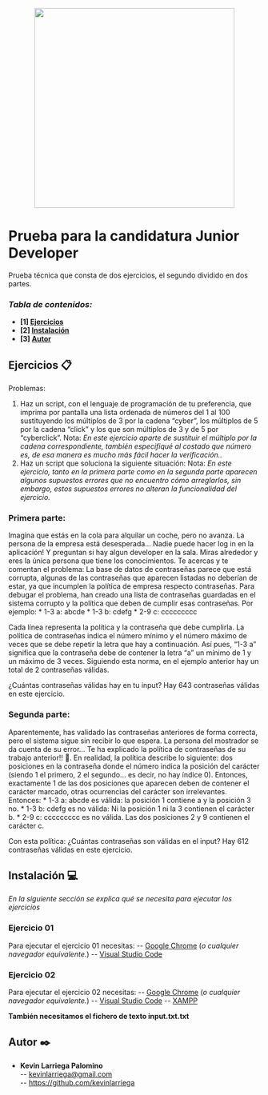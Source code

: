 <p align="center">
<img src="https://www.cyberclick.net/hubfs/2017-webiste/logo.svg" width="400">
</p>

# Prueba para la candidatura Junior Developer

Prueba técnica que consta de dos ejercicios, el segundo dividido en dos partes.

### _Tabla de contenidos:_
* **[1]  [Ejercicios](#ejercicios-)**
* **[2]  [Instalación](#estructura-del-proyecto-)**
* **[3]  [Autor](#autor-)**

## Ejercicios 📋

Problemas:
1. Haz un script, con el lenguaje de programación de tu preferencia, que imprima por pantalla una lista ordenada de números del 1 al 100 sustituyendo los múltiplos de 3 por la cadena “cyber”, los múltiplos de 5 por la cadena “click” y los que son múltiplos de 3 y de 5 por “cyberclick”.
Nota: _En este ejercicio aparte de sustituir el múltiplo por la cadena correspondiente, también especifiqué al costado que número es, de esa manera es mucho más fácil hacer la verificación.._ 
2. Haz un script que soluciona la siguiente situación:
Nota: _En este ejercicio, tanto en la primera parte como en la segunda parte aparecen algunos supuestos errores que no encuentro cómo arreglarlos, sin embargo, estos supuestos errores no alteran la funcionalidad del ejercicio._ 
### Primera parte:
Imagina que estás en la cola para alquilar un coche, pero no avanza. La persona de la empresa está desesperada… Nadie puede hacer log in en la
aplicación! Y preguntan si hay algun developer en la sala. Miras alrededor y eres la única persona que tiene los conocimientos. Te acercas y te comentan el problema:
La base de datos de contraseñas parece que está corrupta, algunas de las
contraseñas que aparecen listadas no deberían de estar, ya que incumplen la política de empresa respecto contraseñas.
Para debugar el problema, han creado una lista de contraseñas guardadas en el
sistema corrupto y la política que deben de cumplir esas contraseñas.
Por ejemplo:
    * 1-3 a: abcde
    * 1-3 b: cdefg
    * 2-9 c: ccccccccc

Cada línea representa la política y la contraseña que debe cumplirla. La política de contraseñas indica el número mínimo y el número máximo de veces que se debe repetir la letra que hay a continuación. Así pues, “1-3 a” significa que la contraseña debe de contener la letra “a” un mínimo de 1 y un máximo de 3 veces. Siguiendo esta norma, en el ejemplo anterior hay un total de 2 contraseñas válidas.

¿Cuántas contraseñas válidas hay en tu input?
Hay 643 contraseñas válidas en este ejercicio.

### Segunda parte:
Aparentemente, has validado las contraseñas anteriores de forma correcta, pero el sistema sigue sin recibir lo que espera. La persona del mostrador se da cuenta de su error… Te ha explicado la política de contraseñas de su trabajo anterior!! 🙈.
En realidad, la política describe lo siguiente: dos posiciones en la contraseña donde el número indica la posición del carácter (siendo 1 el primero, 2 el segundo… es decir, no hay índice 0). Entonces, exactamente 1 de las dos posiciones que aparecen deben de contener el carácter marcado, otras ocurrencias del carácter son irrelevantes.
Entonces:
    * 1-3 a: abcde es válida: la posición 1 contiene a y la posición 3 no.
    * 1-3 b: cdefg es no válida: Ni la posición 1 ni la 3 contienen el carácter b.
    * 2-9 c: ccccccccc es no válida. Las dos posiciones 2 y 9 contienen el carácter c.

Con esta política: ¿Cuántas contraseñas son válidas en el input?
Hay 612 contraseñas válidas en este ejercicio.


## Instalación 💻

_En la siguiente sección se explica qué se necesita para ejecutar los ejercicios_   

### Ejercicio 01
Para ejecutar el ejercicio 01 necesitas:
-- [Google Chrome](https://www.google.com/intl/es_es/chrome/) (_o cualquier navegador equivalente._)
-- [Visual Studio Code](https://code.visualstudio.com/)

### Ejercicio 02
Para ejecutar el ejercicio 02 necesitas:
-- [Google Chrome](https://www.google.com/intl/es_es/chrome/) (_o cualquier navegador equivalente._)
-- [Visual Studio Code](https://code.visualstudio.com/)
-- [XAMPP](https://www.apachefriends.org/es/index.html)

**También necesitamos el fichero de texto input.txt.txt**      

## Autor ✒️

- **Kevin Larriega Palomino**  
--   kevinlarriega@gmail.com  
-- https://github.com/kevinlarriega 
